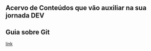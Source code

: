 ## Acervo de Conteúdos que vão auxiliar na sua jornada DEV
## Guia sobre Git
[link](https://github.com/joao05ant/acervo_dev/blob/main/Git/guia-git%20dc6cb12d3bb94aa98af1bd88907dbdc7.pdf)
